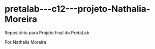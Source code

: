 # pretalab---c12---projeto-Nathalia-Moreira
Repositório para Projeto final do PretaLab 

Por Nathalia Moreira 
